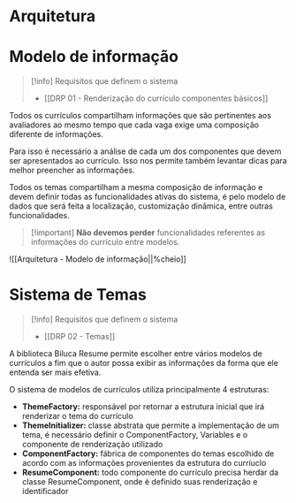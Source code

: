 # Arquitetura

# Modelo de informação

> [!info] Requisitos que definem o sistema
> - [[DRP 01 - Renderização do currículo componentes básicos]]

Todos os currículos compartilham informações que são pertinentes aos avaliadores ao mesmo tempo que cada vaga exige uma composição diferente de informações.

Para isso é necessário a análise de cada um dos componentes que devem ser apresentados ao currículo. Isso nos permite também levantar dicas para melhor preencher as informações.

Todos os temas compartilham a mesma composição de informação e devem definir todas as funcionalidades ativas do sistema, é pelo modelo de dados que será feita a localização, customização dinâmica, entre outras funcionalidades.

> [!important] **Não devemos perder** funcionalidades referentes as informações do currículo entre modelos.

![[Arquitetura - Modelo de informação||%cheio]]
# Sistema de Temas

> [!info] Requisitos que definem o sistema
> - [[DRP 02 - Temas]]

A biblioteca Biluca Resume permite escolher entre vários modelos de currículos a fim que o autor possa exibir as informações da forma que ele entenda ser mais efetiva.

O sistema de modelos de currículos utiliza principalmente 4 estruturas:

- **ThemeFactory:** responsável por retornar a estrutura inicial que irá renderizar o tema do currículo
- **ThemeInitializer:** classe abstrata que permite a implementação de um tema, é necessário definir o ComponentFactory, Variables e o componente de renderização utilizado
- **ComponentFactory:** fábrica de componentes do temas escolhido de acordo com as informações provenientes da estrutura do curríuclo
- **ResumeComponent:** todo componente do currículo precisa herdar da classe ResumeComponent, onde é definido suas renderização e identificador


